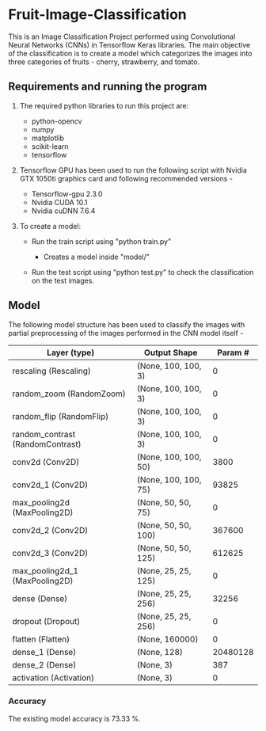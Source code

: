 # Fruit-Image-Classification
 This is an Image Classification Project performed using Convolutional Neural Networks (CNNs) in Tensorflow Keras libraries. The main objective of the classification is to create a model which categorizes the images into three categories of fruits - cherry, strawberry, and tomato.

## Requirements and running the program 

1. The required python libraries to run this project are:
    - python-opencv
    - numpy
    - matplotlib
    - scikit-learn
    - tensorflow

2. Tensorflow GPU has been used to run the following script with Nvidia GTX 1050ti graphics card and following recommended versions -

    - Tensorflow-gpu 2.3.0
    - Nvidia CUDA 10.1
    - Nvidia cuDNN 7.6.4

3. To create a model:

    - Run the train script using "python train.py"
        - Creates a model inside "model/"

    - Run the test script using "python test.py" to check the classification on the test images.
    
## Model

The following model structure has been used to classify the images with partial preprocessing of the images performed in the CNN model itself -

| Layer (type) | Output Shape | Param # | 
|--------------|--------------|---------|
| rescaling (Rescaling) | (None, 100, 100, 3) | 0 |
| random_zoom (RandomZoom) | (None, 100, 100, 3) | 0 |
| random_flip (RandomFlip) | (None, 100, 100, 3) | 0 |
| random_contrast (RandomContrast) | (None, 100, 100, 3) | 0 |
| conv2d (Conv2D) | (None, 100, 100, 50) | 3800 |
| conv2d_1 (Conv2D) | (None, 100, 100, 75) | 93825|
| max_pooling2d (MaxPooling2D) | (None, 50, 50, 75) | 0 |
| conv2d_2 (Conv2D) | (None, 50, 50, 100) | 367600 |
| conv2d_3 (Conv2D) | (None, 50, 50, 125) | 612625 |
| max_pooling2d_1 (MaxPooling2D) | (None, 25, 25, 125) | 0 |
| dense (Dense) | (None, 25, 25, 256) | 32256 |
| dropout (Dropout) | (None, 25, 25, 256) | 0 |
| flatten (Flatten) | (None, 160000) | 0 |
| dense_1 (Dense) | (None, 128) | 20480128 |
| dense_2 (Dense) | (None, 3) | 387 |
| activation (Activation) | (None, 3) | 0 |

### Accuracy
The existing model accuracy is 73.33 %.
